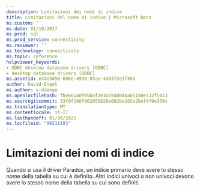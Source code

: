 ```yaml
---
description: Limitazioni dei nomi di indice
title: Limitazioni del nome di indice | Microsoft Docs
ms.custom: ''
ms.date: 01/19/2017
ms.prod: sql
ms.prod_service: connectivity
ms.reviewer: ''
ms.technology: connectivity
ms.topic: reference
helpviewer_keywords:
- ODBC desktop database drivers [ODBC]
- desktop database drivers [ODBC]
ms.assetid: e44e5858-696e-4939-93ae-4d6572e3f49a
author: David-Engel
ms.author: v-daenge
ms.openlocfilehash: fbe661a0f95baf3e3a784004aa65150e732f5413
ms.sourcegitcommit: 33f0f190f962059826e002be165a2bef4f9e350c
ms.translationtype: MT
ms.contentlocale: it-IT
ms.lasthandoff: 01/30/2021
ms.locfileid: "99211193"
---
```

# <a name="index-name-limitations"></a>Limitazioni dei nomi di indice
Quando si usa il driver Paradox, un indice primario deve avere lo stesso nome della tabella su cui è definito. Altri indici univoci o non univoci devono avere lo stesso nome della tabella su cui sono definiti.
